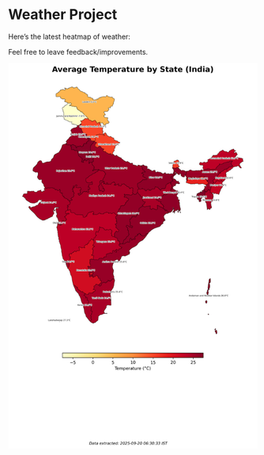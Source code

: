 # Weather Project

Here’s the latest heatmap of weather:

Feel free to leave feedback/improvements.

![India Heatmap](docs/assets/india_heatmap.png?v=CDFCB4)

